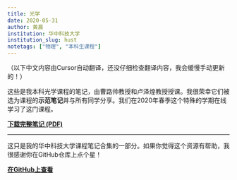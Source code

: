 ```yaml
---
title: 光学
date: 2020-05-31
author: 黄晨
institution: 华中科技大学
institution_slug: hust
notetags: ["物理", "本科生课程"]
---
```


（以下中文内容由Cursor自动翻译，还没仔细检查翻译内容，我会缓慢手动更新的！）

这些是我本科光学课程的笔记，由曹路帅教授和卢泽煌教授授课。我很荣幸它们被选为课程的**示范笔记**并与所有同学分享。我们在2020年春季这个特殊的学期在线学习了这门课程。

[**下载完整笔记 (PDF)**](/notes/optics/pdf/optics.pdf)

---

这只是我的华中科技大学课程笔记合集的一部分。如果你觉得这个资源有帮助，我很感谢你在GitHub仓库上点个星！

[**在GitHub上查看**](https://github.com/chenx820/HUST-course-notes)
